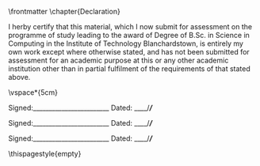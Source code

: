\frontmatter 
\chapter{Declaration}

 I herby certify that this material, which I now submit for assessment on the programme of study leading to the award of
 Degree of B.Sc. in Science in Computing
 in the Institute of Technology Blanchardstown, is entirely my own work except where otherwise stated, and has not been submitted for assessment for an academic purpose at this or any other academic institution other than in partial fulfilment of the requirements of that stated above.

<!-- use LaTeX to add some vertical space -->

\vspace*{5cm}


Signed:________________________		Dated: ____/_____/_____  
    
Signed:________________________		Dated: ____/_____/_____   
   
Signed:________________________		Dated: ____/_____/_____

\thispagestyle{empty}